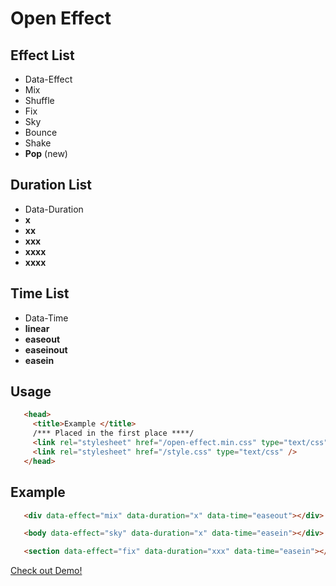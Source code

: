 Open Effect
=========

Effect List 
--------------
- Data-Effect
 - Mix
 - Shuffle
 - Fix
 - Sky
 - Bounce
 - Shake
 - **Pop** (new)

Duration List 
--------------
- Data-Duration
 - **x** 
 - **xx**
 - **xxx**
 - **xxxx**
 - **xxxx**

Time List 
--------------
- Data-Time
 - **linear** 
 - **easeout**
 - **easeinout**
 - **easein** 

Usage
--------------

```html
   <head>
     <title>Example </title>
     /*** Placed in the first place ****/
     <link rel="stylesheet" href="/open-effect.min.css" type="text/css" />
     <link rel="stylesheet" href="/style.css" type="text/css" />
   </head>
``` 
Example
--------------

```html
   <div data-effect="mix" data-duration="x" data-time="easeout"></div>
``` 

```html
   <body data-effect="sky" data-duration="x" data-time="easein"></div>
``` 

```html
   <section data-effect="fix" data-duration="xxx" data-time="easein"></div>
``` 

[Check out Demo!](http://jsfiddle.net/cobaimelan/9K3Ud/7/embedded/result,html,css/)
